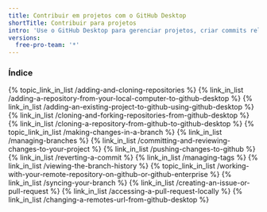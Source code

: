 ```yaml
---
title: Contribuir em projetos com o GitHub Desktop
shortTitle: Contribuir para projetos
intro: 'Use o GitHub Desktop para gerenciar projetos, criar commits relevantes e monitorar o histórico de cada projeto em um aplicativo em vez de usar a linha de comando.'
versions:
  free-pro-team: '*'
---
```



### Índice

{% topic_link_in_list /adding-and-cloning-repositories %}
    {% link_in_list /adding-a-repository-from-your-local-computer-to-github-desktop %}
    {% link_in_list /adding-an-existing-project-to-github-using-github-desktop %}
    {% link_in_list /cloning-and-forking-repositories-from-github-desktop %}
    {% link_in_list /cloning-a-repository-from-github-to-github-desktop %}
{% topic_link_in_list /making-changes-in-a-branch %}
    {% link_in_list /managing-branches %}
    {% link_in_list /committing-and-reviewing-changes-to-your-project %}
    {% link_in_list /pushing-changes-to-github %}
    {% link_in_list /reverting-a-commit %}
    {% link_in_list /managing-tags %}
    {% link_in_list /viewing-the-branch-history %}
{% topic_link_in_list /working-with-your-remote-repository-on-github-or-github-enterprise %}
    {% link_in_list /syncing-your-branch %}
    {% link_in_list /creating-an-issue-or-pull-request %}
    {% link_in_list /accessing-a-pull-request-locally %}
    {% link_in_list /changing-a-remotes-url-from-github-desktop %}
